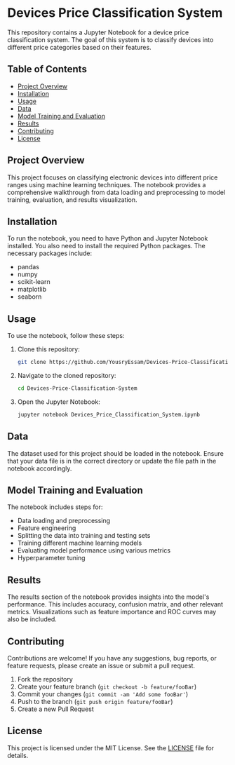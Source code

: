 # Devices Price Classification System

This repository contains a Jupyter Notebook for a device price classification system. The goal of this system is to classify devices into different price categories based on their features.

## Table of Contents
- [Project Overview](#project-overview)
- [Installation](#installation)
- [Usage](#usage)
- [Data](#data)
- [Model Training and Evaluation](#model-training-and-evaluation)
- [Results](#results)
- [Contributing](#contributing)
- [License](#license)

## Project Overview
This project focuses on classifying electronic devices into different price ranges using machine learning techniques. The notebook provides a comprehensive walkthrough from data loading and preprocessing to model training, evaluation, and results visualization.

## Installation
To run the notebook, you need to have Python and Jupyter Notebook installed. You also need to install the required Python packages. The necessary packages include:

- pandas
- numpy
- scikit-learn
- matplotlib
- seaborn

## Usage
To use the notebook, follow these steps:

1. Clone this repository:
    ```sh
    git clone https://github.com/YousryEssam/Devices-Price-Classification-System.git
    ```
2. Navigate to the cloned repository:
    ```sh
    cd Devices-Price-Classification-System
    ```
3. Open the Jupyter Notebook:
    ```sh
    jupyter notebook Devices_Price_Classification_System.ipynb
    ```

## Data
The dataset used for this project should be loaded in the notebook. Ensure that your data file is in the correct directory or update the file path in the notebook accordingly.

## Model Training and Evaluation
The notebook includes steps for:
- Data loading and preprocessing
- Feature engineering
- Splitting the data into training and testing sets
- Training different machine learning models
- Evaluating model performance using various metrics
- Hyperparameter tuning

## Results
The results section of the notebook provides insights into the model's performance. This includes accuracy, confusion matrix, and other relevant metrics. Visualizations such as feature importance and ROC curves may also be included.

## Contributing
Contributions are welcome! If you have any suggestions, bug reports, or feature requests, please create an issue or submit a pull request.

1. Fork the repository
2. Create your feature branch (`git checkout -b feature/fooBar`)
3. Commit your changes (`git commit -am 'Add some fooBar'`)
4. Push to the branch (`git push origin feature/fooBar`)
5. Create a new Pull Request

## License
This project is licensed under the MIT License. See the [LICENSE](LICENSE) file for details.
